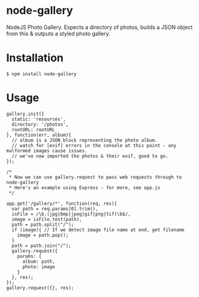 node-gallery
============

NodeJS Photo Gallery. Expects a directory of photos, builds a JSON object from this & outputs a styled photo gallery.

Installation
============

    $ npm install node-gallery

Usage
===================

    gallery.init({
      static: 'resources',
      directory: '/photos',
      rootURL: rootURL
    }, function(err, album){
      // album is a JSON block representing the photo album.
      // watch for [exif] errors in the console at this point - any malformed images cause issues.
      // we've now imported the photos & their exif, good to go.
    });

    /*
     * Now we can use gallery.request to pass web requests through to node-gallery
     * Here's an example using Express - for more, see app.js
     */

    app.get('/gallery/*', function(req, res){
      var path = req.params[0].trim(),
      isFile = /\b.(jpg|bmp|jpeg|gif|png|tif)\b$/,
      image = isFile.test(path),
      path = path.split("/");
      if (image){ // If we detect image file name at end, get filename
        image = path.pop();
      }
      path = path.join("/");
      gallery.request({
        params: {
          album: path,
          photo: image
        }
      }, res);
    });
    gallery.request({}, res);

